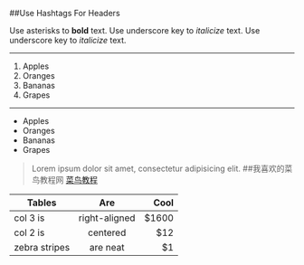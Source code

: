 ##Use Hashtags For Headers

Use asterisks to **bold** text.
Use underscore key to _italicize_ text.
Use underscore key to *italicize* text.


---------
1. Apples
2. Oranges
3. Bananas
4. Grapes

--------
- Apples
- Oranges
- Bananas
- Grapes

>Lorem ipsum dolor sit amet, consectetur adipisicing elit. 
##我喜欢的菜鸟教程网
[菜鸟教程](http:/www.runoob.com)

| Tables        | Are           | Cool  |
| ------------- |:-------------:| -----:|
| col 3 is      | right-aligned | $1600 |
| col 2 is      | centered      |   $12 |
| zebra stripes | are neat      |    $1 |
